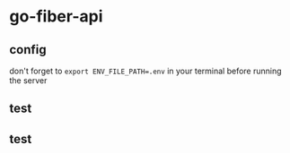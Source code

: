 # go-fiber-api

## config

don't forget to `export ENV_FILE_PATH=.env` in your terminal before running the server

## test
## test
